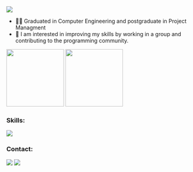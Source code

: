 <img src="https://capsule-render.vercel.app/api?type=waving&color=45b8ed&height=180&section=header&text=Hi%20👋,%20I%27m%20Ricardo%20Firme%20de%20Oliveira%20&fontSize=30&fontColor=fff&animation=twinkling&fontAlignY=35" /> 

- 👨‍🎓 Graduated in Computer Engineering and postgraduate in Project Managment
- 🔎 I am interested in improving my skills by working in a group and contributing to the programming community.

<div>
    <img height="150em" src="https://github-readme-stats.vercel.app/api?username=RicardoOliveira1397&show_icons=true&theme=tokyonight" />
    <img height="150em" src="https://github-readme-stats.vercel.app/api/top-langs/?username=RicardoOliveira1397&layout=compact&theme=tokyonight" />
</div>

  
### Skills:
  <div>
    <a href="https://skillicons.dev">
      <img src="https://skillicons.dev/icons?i=html,css,js,ts,nodejs,angular,postgres,cs,dotnet,wordpress&theme=dark"/>
    </a>
  </div>
  
  ### Contact:
<div>
  <a href = "mailto:rick.firmeoliveira2@gmail.com"><img src="https://img.shields.io/badge/Gmail-D14836?style=for-the-badge&logo=gmail&logoColor=white" target="_blank"></a>
  <a href="https://www.linkedin.com/in/ricardo-oliveira-801384149/" target="_blank"><img src="https://img.shields.io/badge/-LinkedIn-%230077B5?style=for-the-badge&logo=linkedin&logoColor=white"  target="_blank"></a>   
</div>
